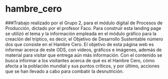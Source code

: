 # hambre_cero
###Trabajo realizado por el Grupo 2, para el módulo digital de Procesos de Producción, dictado por el profesor Faco. Para construir esta landing page se utilizó el tema y la información empleada en el módulo gráfico para la creación del tríptico, es decir, el Objetivo de Desarrollo Sustentable número dos que consiste en el Hambre Cero. El objetivo de esta página web es informar acerca de este ODS, con videos, gráficos e imágenes, además de material para visitar que entrega aún más información. Con el contenido se busca informar a los visitantes acerca de qué es el Hambre Cero, cómo afecta a la población mundial y sus puntos críticos, y por último, acciones que se han llevado a cabo para combatir la desnutrición.
